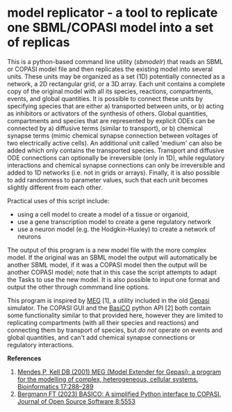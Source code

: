 # model replicator - a tool to replicate one SBML/COPASI model into a set of replicas

This is a python-based command line utility (*sbmodelr*) that reads an SBML or COPASI model file and then replicates the existing model into several units. These units may be organized as a set (1D) potentially connected as a network, a 2D rectangular grid, or a 3D array. Each unit contains a complete copy of the original model with all its species, reactions, compartments, events, and global quantities. It is possible to connect these units by specifying species that are either a) transported between units, or b) acting as inhibitors or activators of the synthesis of others. Global quantities, compartments and species that are represented by explicit ODEs can be connected by a) diffusive terms (similar to transport), or b) chemical synapse terms (mimic chemical synapse connection between voltages of two electrically active cells). An additional unit called 'medium' can also be added which only contains the transported species. Transport and diffusive ODE connections can optionally be irreversible (only in 1D), while regulatory interactions and chemical synapse connections can only be irreversible and added to 1D networks (i.e. not in grids or arrays). Finally, it is also possible to add randomness to parameter values, such that each unit becomes slightly different from each other.

Practical uses of this script include:
 - using a cell model to create a model of a tissue or organoid, 
 - use a gene transcription model to create a gene regulatory network
 - use a neuron model (e.g. the Hodgkin-Huxley) to create a network of neurons

The output of this program is a new model file with the more complex model. If the original was an SBML model the output will automatically be another SBML model, if it was a COPASI model then the output will be another COPASI model; note that in this case the script attempts to adapt the Tasks to use the new model. It is also possible to input one format and output the other through commmand line options.

This program is inspired by [MEG](http://www.gepasi.org/meg.html) [1], a utility included in the old [Gepasi](http://www.gepasi.org) simulator. The COPASI GUI and the [BasiCO](https://github.com/copasi/basico) python API [2] both contain some functionality similar to that provided here, however they are limited to replicating compartments (with all their species and reactions) and connecting them by transport of species, but *do not* operate on events and global quantities, and can't add chemical synapse connections or regulatory interactions.

**References**
 1. [Mendes P, Kell DB (2001) MEG (Model Extender for Gepasi): a program for the modelling of complex, heterogeneous, cellular systems. Bioinformatics 17:288–289](https://doi.org/10.1093/bioinformatics/17.3.288)
 2. [Bergmann FT (2023) BASICO: A simplified Python interface to COPASI. Journal of Open Source Software 8:5553](https://doi.org/10.21105/joss.05553)



